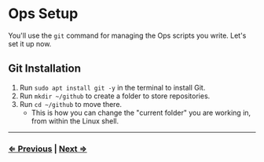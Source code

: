 # Ops Setup

You'll use the `git` command for managing the Ops scripts you write. Let's set it up now.

## Git Installation

1. Run `sudo apt install git -y` in the terminal to install Git.
1. Run `mkdir ~/github` to create a folder to store repositories.
1. Run `cd ~/github` to move there.
   - This is how you can change the "current folder" you are working in, from within the Linux shell.

---

### [⇐ Previous](./3-ip.md) | [Next ⇒](./5-virtualbox.md)
